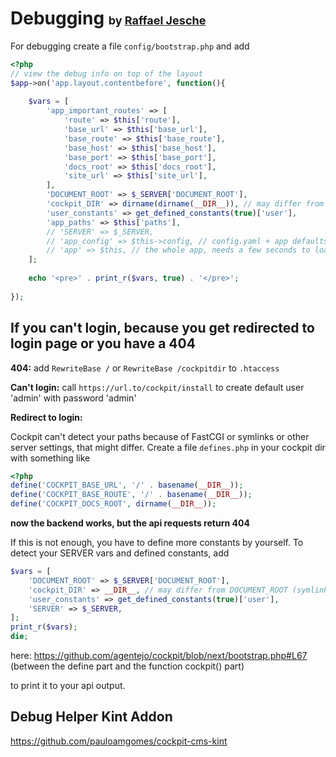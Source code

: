 # Debugging <small style="font-size: 18px;">by [Raffael Jesche](https://raffael.one/)</small>

For debugging create a file `config/bootstrap.php` and add

```php
<?php
// view the debug info on top of the layout
$app->on('app.layout.contentbefore', function(){
    
    $vars = [
        'app_important_routes' => [
            'route' => $this['route'],
            'base_url' => $this['base_url'],
            'base_route' => $this['base_route'],
            'base_host' => $this['base_host'],
            'base_port' => $this['base_port'],
            'docs_root' => $this['docs_root'],
            'site_url' => $this['site_url'],
        ],
        'DOCUMENT_ROOT' => $_SERVER['DOCUMENT_ROOT'],
        'cockpit_DIR' => dirname(dirname(__DIR__)), // may differ from DOCUMENT_ROOT (symlinks)
        'user_constants' => get_defined_constants(true)['user'],
        'app_paths' => $this['paths'],
        // 'SERVER' => $_SERVER,
        // 'app_config' => $this->config, // config.yaml + app defaults
        // 'app' => $this, // the whole app, needs a few seconds to load/print
    ];
    
    echo '<pre>' . print_r($vars, true) . '</pre>';
    
});
```

## If you can't login, because you get redirected to login page or you have a 404

**404:** add `RewriteBase /` or `RewriteBase /cockpitdir` to `.htaccess`

**Can't login:** call `https://url.to/cockpit/install` to create default user 'admin' with password 'admin'

**Redirect to login:**

Cockpit can't detect your paths because of FastCGI or symlinks or other server settings, that might differ. Create a file `defines.php` in your cockpit dir with something like

```php
<?php
define('COCKPIT_BASE_URL', '/' . basename(__DIR__));
define('COCKPIT_BASE_ROUTE', '/' . basename(__DIR__));
define('COCKPIT_DOCS_ROOT', dirname(__DIR__));
```

**now the backend works, but the api requests return 404**

If this is not enough, you have to define more constants by yourself. To detect your SERVER vars and defined constants, add

```php
$vars = [
    'DOCUMENT_ROOT' => $_SERVER['DOCUMENT_ROOT'],
    'cockpit_DIR' => __DIR__, // may differ from DOCUMENT_ROOT (symlinks)
    'user_constants' => get_defined_constants(true)['user'],
    'SERVER' => $_SERVER,
];
print_r($vars);
die;
```

here: https://github.com/agentejo/cockpit/blob/next/bootstrap.php#L67 (between the define part and the function cockpit() part)

to print it to your api output.

## Debug Helper Kint Addon

https://github.com/pauloamgomes/cockpit-cms-kint
